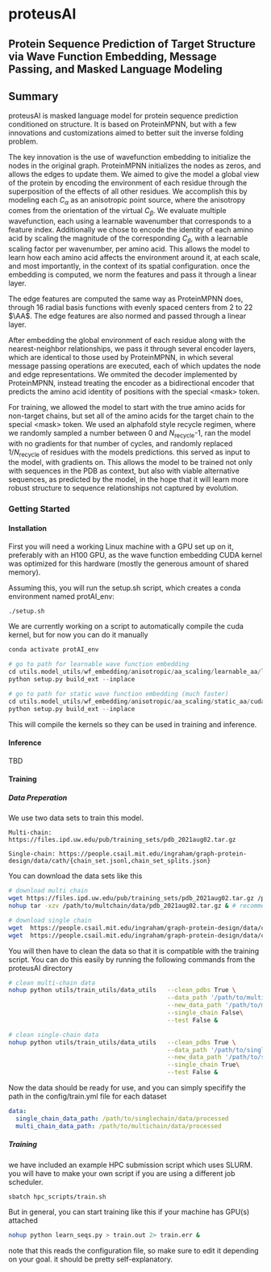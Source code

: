 # proteusAI
## Protein Sequence Prediction of Target Structure via Wave Function Embedding, Message Passing, and Masked Language Modeling

## Summary

proteusAI is masked language model for protein sequence prediction conditioned on structure. It is based on ProteinMPNN, but with a few innovations and customizations aimed to better suit the inverse folding problem.

The key innovation is the use of wavefunction embedding to initialize the nodes in the original graph. ProteinMPNN initializes the nodes as zeros, and allows the edges to update them. We aimed to give the model
a global view of the protein by encoding the environment of each residue through the superposition of the effects of all other residues. We accomplish this by modeling each $C_\alpha$ as an anisotropic point source, where the anisotropy comes from the orientation of the virtual $C_\beta$. We evaluate multiple wavefunction, each using a learnable wavenumber that corresponds to a feature index. Additionally we chose to encode the identity of each amino acid by scaling the magnitude of the corresponding $C_\beta$, with a learnable scaling factor per wavenumber, per amino acid. This allows the model to learn how each amino acid affects the environment around it, at each scale, and most importantly, in the context of its spatial configuration. once the embedding is computed, we norm the features and pass it through a linear layer. 

The edge features are computed the same way as ProteinMPNN does, through 16 radial basis functions with evenly spaced centers from 2 to 22 $\AA$. The edge features are also normed and passed through a linear layer.

After embedding the global environment of each residue along with the nearest-neighbor relationships, we pass it through several encoder layers, which are identical to those used by ProteinMPNN, in which several message passing operations are executed, each of which updates the node and edge representations. We ommited the decoder implemented by ProteinMPNN, instead treating the encoder as a bidirectional encoder that predicts the amino acid identity of positions with the special \<mask\> token. 

For training, we allowed the model to start with the true amino acids for non-target chains, but set all of the amino acids for the target chain to the special \<mask\> token. We used an alphafold style recycle regimen, where we randomly sampled a number between 0 and $N_\text{recycle}$-1, ran the model with no gradients for that number of cycles, and randomly replaced 1/$N_\text{recycle}$ of residues with the models predictions. this served as input to the model, with gradients on. This allows the model to be trained not only with sequences in the PDB as context, but also with viable alternative sequences, as predicted by the model, in the hope that it will learn more robust structure to sequence relationships not captured by evolution.

### Getting Started
#### Installation
First you will need a working Linux machine with a GPU set up on it, preferably with an H100 GPU, as the wave function embedding CUDA kernel was optimized for this hardware (mostly the generous amount of shared memory). 

Assuming this, you will run the setup.sh script, which creates a conda environment named protAI_env:

```bash
./setup.sh
```
We are currently working on a script to automatically compile the cuda kernel, but for now you can do it manually

```python
conda activate protAI_env

# go to path for learnable wave function embedding 
cd utils.model_utils/wf_embedding/anisotropic/aa_scaling/learnable_aa/learnable_wavenumber/cuda
python setup.py build_ext --inplace

# go to path for static wave function embedding (much faster)
cd utils.model_utils/wf_embedding/anisotropic/aa_scaling/static_aa/cuda
python setup.py build_ext --inplace

```

This will compile the kernels so they can be used in training and inference.

#### Inference
TBD

#### Training
##### Data Preperation
We use two data sets to train this model. 

    Multi-chain: https://files.ipd.uw.edu/pub/training_sets/pdb_2021aug02.tar.gz 

    Single-chain: https://people.csail.mit.edu/ingraham/graph-protein-design/data/cath/{chain_set.jsonl,chain_set_splits.json} 

You can download the data sets like this

```bash
# download multi chain
wget https://files.ipd.uw.edu/pub/training_sets/pdb_2021aug02.tar.gz /path/to/multichain/data
nohup tar -xzv /path/to/multchain/data/pdb_2021aug02.tar.gz & # recommended to run in background with nohup, takes a while

# download single chain
wget  https://people.csail.mit.edu/ingraham/graph-protein-design/data/cath/chain_set.jsonl /path/to/singlechain/data
wget  https://people.csail.mit.edu/ingraham/graph-protein-design/data/cath/chain_set_splits.json /path/to/singlechain/data
```

You will then have to clean the data so that it is compatible with the training script. You can do this easily by running the following commands from the proteusAI directory

```bash
# clean multi-chain data
nohup python utils/train_utils/data_utils   --clean_pdbs True \
                                            --data_path '/path/to/multichain/data/pdb_2021aug02'\
                                            --new_data_path '/path/to/multichain/data/pdb_2021aug02/processed'\
                                            --single_chain False\
                                            --test False &

# clean single-chain data
nohup python utils/train_utils/data_utils   --clean_pdbs True \
                                            --data_path '/path/to/singlechain/data/'\
                                            --new_data_path '/path/to/singlechain/data/processed'\
                                            --single_chain True\
                                            --test False &
```

Now the data should be ready for use, and you can simply specifify the path in the config/train.yml file for each dataset

```yml
data:
  single_chain_data_path: /path/to/singlechain/data/processed
  multi_chain_data_path: /path/to/multichain/data/processed
```

##### Training
we have included an example HPC submission script which uses SLURM. you will have to make your own script if you are using a different job scheduler.

```bash
sbatch hpc_scripts/train.sh
```

But in general, you can start training like this if your machine has GPU(s) attached

```bash
nohup python learn_seqs.py > train.out 2> train.err &
```

note that this reads the configuration file, so make sure to edit it depending on your goal. it should be pretty self-explanatory.